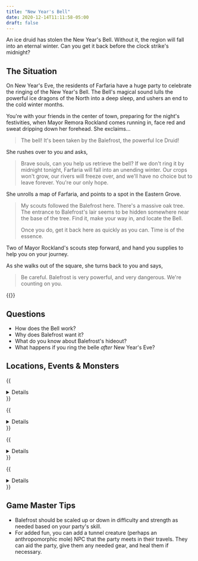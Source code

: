 ```yaml
---
title: "New Year's Bell"
date: 2020-12-14T11:11:58-05:00
draft: false
---
```


An ice druid has stolen the New Year's Bell. Without it, the region will fall into an eternal winter. Can you get it back before the clock strike's midnight?

<div data-toc="In This Adventure"></div>


## The Situation

On New Year's Eve, the residents of Farfaria have a huge party to celebrate the ringing of the New Year's Bell. The Bell's magical sound lulls the powerful ice dragons of the North into a deep sleep, and ushers an end to the cold winter months.

You're with your friends in the center of town, preparing for the night's festivities, when Mayor Remora Rockland comes running in, face red and sweat dripping down her forehead. She exclaims...

> The bell! It's been taken by the Balefrost, the powerful Ice Druid!

She rushes over to you and asks,

> Brave souls, can you help us retrieve the bell? If we don't ring it by midnight tonight, Farfaria will fall into an unending winter. Our crops won't grow, our rivers will freeze over, and we'll have no choice but to leave forever. You're our only hope.

She unrolls a map of Farfaria, and points to a spot in the Eastern Grove.

> My scouts followed the Balefrost here. There's a massive oak tree. The entrance to Balefrost's lair seems to be hidden somewhere near the base of the tree. Find it, make your way in, and locate the Bell.
>
> Once you do, get it back here as quickly as you can. Time is of the essence.

Two of Mayor Rockland's scouts step forward, and hand you supplies to help you on your journey.

As she walks out of the square, she turns back to you and says,

> Be careful. Balefrost is very powerful, and very dangerous. We're counting on you.

{{<maps href="">}}



## Questions

- How does the Bell work?
- Why does Balefrost want it?
- What do you know about Balefrost's hideout?
- What happens if you ring the belle _after_ New Year's Eve?



## Locations, Events & Monsters

{{<details summary="The Path to Balefrost's Lair." blurb="The path through the Eastern Grove is cold, icy, dark, and&nbsp;dangerous.">}}
- _Events_
	+ Along the way, you get the distinct feeling you're being watched or followed. Maybe you hear crunching branches, or smell something, or just get the sense of being watched.
	+ A bridge of ice spans a raging river. It's slippery and weak in certain spots, and will collapse if too much weight is put on it. The water may or may not have piranha's in it.
	+ As you get closer to the Lair, a pack of wolves attack (one for every two players).
- _Monsters_
	+ Piranha
	+ Wolf
{{</details>}}

{{<details summary="The Entrance to Balefrost's Lair." blurb="Standing before you is an immense oak tree. Icy, snow-covered branches stretch into the sky. This must be Balefrost's Lair.">}}
- _Events_
	+ The entrance is hidden by illusory magic. A Wisdom Check of the area will reveal it beneath an illusion of a pile of snow.
	+ Once opened, the entrance itself is a narrow tunnel that slows down. Jumping through it will slide them down below the root system of the tree.
	+ If the players take too long or make too much noise, a pile of snow starts moving, and reveals itself to be a snow-covered, slumbering bear.
- _Monsters_
	+ Bear
{{</details>}}

{{<details summary="Balefrost's Lair." blurb="A twisting maze of dirt tunnels built in the root system of the trees.">}}
- _Locations_
	+ There are no defined locations here. For every room the party enters, choose an event, monster, or bit of treasure for them to find.
	+ The last room the players find is Balefrost's study and bedroom. A bed built into the root system rests against one of the dirt walls. A small tree stump desk is pushed against another. A small shelf of books and herbs is tucked on the far side of the room. The New Year's Bell rests on it.
- _Events_
	+ The room begins to freeze, from the outer walls in. Players who fail a Dexterity roll become frozen to the ground, and must succeed a Strength roll to break free. The frozen ground is slippery. Players who fail a Dexterity roll slip, fall, and get hurt.
	+ On a successful Wisdom Check, players will notice a row of holes bored into some tangled roots along the wall. Closer, careful inspection reveals them to be an arrow trap. If the players don't notice them, one arrow per player is launched at the players as they walk by.
	+ As the tunnel slowly lowers deeper underground, players come to a 15-20' tall cliff in front them. It's face is comprised of rocks, dirt, and loose roots.
	+ A wall of ice blocks the path forward. Do the players double back and find another way, or break through?
	+ The roof of the tunnel caves in on both sides of the players. A Wisdom Check will give players a hint it's about to happen. On a successful Dexterity roll, the player jumps clear before it it seals them in.
	+ The section of tunnel dips down into a flooded passage of ice cold water. It's too dark to see where, or if, it pops back out.
	+ A cloud of spores fills this section of tunnel. A successful Dexterity roll jumps out of the room before its effects kick in. On failure, [choose a random effect from this table](/random-effects/).
	+ The players _were_ being followed... by wolves. They attack in the tunnels.
	+ One or more players get stuck in an unseen giant spider web. While trying to free themselves, a Giant Spider attacks. If it takes too long, a sac of spider hatchlings bursts open and also attacks.
	+ When players find the Bell and grab it, Balefrost emerges from the dirt wall and attacks. He should flee before being knocked out
- _Gear & Treasure_
	+ **Healing Potion**
	+ **Hide Armor.** Reduce damage from cold by half.
	+ **Torches.**
- _Monsters_
	+ Wolf
	+ Giant Spider
	+ Spider
	+ Ice Monster
	+ Balefrost the Ice Druid (shoots ice from his hands and can turn into a cloud of snow)
{{</details>}}

{{<details summary="The Race Home." blurb="After retrieving the Bell, you glance at your watch and notice you have just 42 minutes to get back to the village.">}}
- _Events_
	+ As you race back to the village, a grove of treefolk attack and attempt to stop you (one for every three party members).
- _Monsters_
	+ Treefolk
{{</details>}}



## Game Master Tips

- Balefrost should be scaled up or down in difficulty and strength as needed based on your party's skill.
- For added fun, you can add a tunnel creature (perhaps an anthropomorphic mole) NPC that the party meets in their travels. They can aid the party, give them any needed gear, and heal them if necessary.